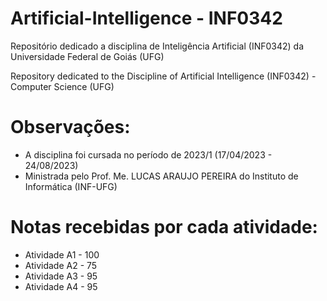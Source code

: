 # Artificial-Intelligence - INF0342
Repositório dedicado a disciplina de Inteligência Artificial (INF0342) da Universidade Federal de Goiás (UFG)

Repository dedicated to the Discipline of Artificial Intelligence (INF0342) - Computer Science (UFG)

# Observações:

* A disciplina foi cursada no período de 2023/1 (17/04/2023 - 24/08/2023)
* Ministrada pelo Prof. Me. LUCAS ARAUJO PEREIRA do Instituto de Informática (INF-UFG)

# Notas recebidas por cada atividade:

* Atividade A1 - 100
* Atividade A2 - 75
* Atividade A3 - 95
* Atividade A4 - 95
